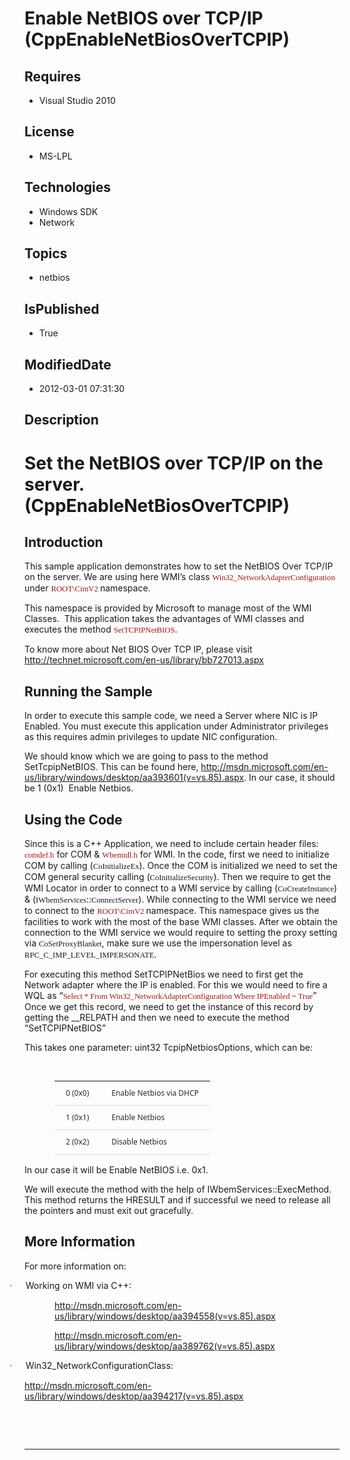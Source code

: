 # Enable NetBIOS over TCP/IP (CppEnableNetBiosOverTCPIP)
## Requires
* Visual Studio 2010
## License
* MS-LPL
## Technologies
* Windows SDK
* Network
## Topics
* netbios
## IsPublished
* True
## ModifiedDate
* 2012-03-01 07:31:30
## Description

<div class="WordSection1">
<h1>Set the NetBIOS o<span class="GramE">ver</span> TCP/IP on the server. (<span class="SpellE">CppEnableNetBiosOverTCPIP</span>)</h1>
<h2>Introduction</h2>
<p class="MsoNormal" style="margin-bottom:.0001pt; line-height:normal; text-autospace:none">
This sample application demonstrates how to set the NetBIOS <span class="GramE">
Over</span> TCP/IP on the server. We are using here WMI&rsquo;s class <span style="font-size:9.5pt; font-family:Consolas; color:#a31515">
Win32_NetworkAdapterConfiguration </span>under <span style="font-size:9.5pt; font-family:Consolas; color:#a31515">
ROOT\CimV2 </span>namespace.&nbsp;&nbsp;</p>
<p class="MsoNormal" style="margin-bottom:.0001pt; line-height:normal; text-autospace:none">
This namespace is provided by Microsoft to manage most of the WMI Classes.<span>&nbsp;
</span>This application takes the advantages of WMI classes and executes the method
<span class="SpellE"><span style="font-size:9.5pt; font-family:Consolas; color:#a31515">SetTCPIPNetBIOS</span></span>.&nbsp;</p>
<p class="MsoNormal">To know more about Net BIOS Over TCP IP, please visit <a href="http://technet.microsoft.com/en-us/library/bb727013.aspx">
http://technet.microsoft.com/en-us/library/bb727013.aspx</a><span>&nbsp; </span></p>
<h2>Running the Sample</h2>
<p class="MsoNormal">In order to execute this sample code, we need a Server where NIC is IP Enabled. You must execute this application under Administrator privileges as this requires admin privileges to update NIC configuration.</p>
<p class="MsoNormal">We should know which we are going to pass to the method <span class="SpellE">
SetTcpipNetBIOS</span>. This can be found here, <a href="http://msdn.microsoft.com/en-us/library/windows/desktop/aa393601(v=vs.85).aspx">
http://msdn.microsoft.com/en-us/library/windows/desktop/aa393601(v=vs.85).aspx</a>. In our case, it should be 1 (0x1<span class="GramE">)<span>&nbsp;
</span>Enable</span> <span class="SpellE">Netbios</span>.</p>
<h2>Using the Code</h2>
<p class="MsoNormal" style="margin-bottom:.0001pt; line-height:normal; text-autospace:none">
Since this is a C&#43;&#43; Application, we need to include certain header files: <span class="SpellE">
<span style="font-size:9.5pt; font-family:Consolas; color:#a31515">comdef.h</span></span> for COM &amp;
<span class="SpellE"><span style="font-size:9.5pt; font-family:Consolas; color:#a31515">Wbemidl.h</span></span> for WMI. In the code, first we need to initialize COM by calling (<span class="SpellE"><span style="font-size:9.5pt; font-family:Consolas">CoInitializeEx</span></span>).
 Once the COM is initialized we need to set the COM general security calling (<span class="SpellE"><span style="font-size:9.5pt; font-family:Consolas">CoInitializeSecurity</span></span>). Then we require
<span class="GramE">to get</span> the WMI Locator in order to connect to a WMI service by calling (<span class="SpellE"><span style="font-size:9.5pt; font-family:Consolas">CoCreateInstance</span></span>) &amp; (<span class="SpellE"><span style="font-size:9.5pt; font-family:Consolas">IWbemServices</span></span>::<span class="SpellE"><span style="font-size:9.5pt; font-family:Consolas">ConnectServer</span></span>).
 While connecting to the WMI service we need to connect to the <span style="font-size:9.5pt; font-family:Consolas; color:#a31515">
ROOT\CimV2 </span>namespace. This namespace gives us the facilities to work with the most of the base WMI classes. After we obtain the connection to the WMI service we would require to setting the proxy setting via
<span class="SpellE"><span style="font-size:9.5pt; font-family:Consolas">CoSetProxyBlanket</span></span>, make sure we use the impersonation level as
<span style="font-size:9.5pt; font-family:Consolas">RPC_C_IMP_LEVEL_IMPERSONATE</span>.&nbsp;</p>
<p class="MsoNormal" style="margin-bottom:.0001pt; line-height:normal; text-autospace:none">
For executing this method <span class="SpellE">SetTCPIPNetBios</span> we need to first get the Network adapter where the IP is enabled. For this we would need to fire a WQL as &ldquo;<span style="font-size:9.5pt; font-family:Consolas; color:#a31515">Select
 * From Win32_NetworkAdapterConfiguration Where <span class="SpellE">IPEnabled</span> = True</span>&rdquo; Once we get this record, we need to get the instance of this record by getting the __RELPATH and then we need to execute the method &ldquo;<span class="SpellE">SetTCPIPNetBIOS</span>&rdquo;&nbsp;</p>
<p class="MsoNormal" style="margin-bottom:.0001pt; line-height:normal; text-autospace:none">
This takes one parameter: <span class="GramE">uint32</span> <span class="SpellE">
TcpipNetbiosOptions</span>, which can be:</p>
<p class="MsoNormal" style="margin-bottom:.0001pt; line-height:normal; text-autospace:none">
<strong><span style="font-size:9.5pt; font-family:Consolas; color:#a31515">&nbsp;</span></strong></p>
<table class="MsoNormalTable" border="0" cellspacing="0" cellpadding="0" style="margin-left:.5in; border-collapse:collapse">
<tbody>
<tr>
<td valign="top" style="border:none; border-bottom:solid #DBDBDB 1.0pt; padding:7.5pt 6.0pt 7.5pt 6.0pt">
<p class="MsoNormal" style="margin-top:0in; margin-right:7.5pt; margin-bottom:.0001pt; margin-left:7.5pt; line-height:normal">
<span style="font-size:9.0pt; font-family:&quot;Segoe UI&quot;,&quot;sans-serif&quot;; color:#2a2a2a">0 (0x0)
</span></p>
</td>
<td valign="top" style="border:none; border-bottom:solid #DBDBDB 1.0pt; padding:7.5pt 6.0pt 7.5pt 6.0pt">
<p class="MsoNormal" style="margin-top:0in; margin-right:7.5pt; margin-bottom:.0001pt; margin-left:7.5pt; line-height:13.5pt">
<span style="font-size:9.0pt; font-family:&quot;Segoe UI&quot;,&quot;sans-serif&quot;; color:#2a2a2a">Enable
<span class="SpellE">Netbios</span> via DHCP</span></p>
</td>
</tr>
<tr>
<td valign="top" style="border:none; border-bottom:solid #DBDBDB 1.0pt; padding:7.5pt 6.0pt 7.5pt 6.0pt">
<p class="MsoNormal" style="margin-top:0in; margin-right:7.5pt; margin-bottom:.0001pt; margin-left:7.5pt; line-height:normal">
<span style="font-size:9.0pt; font-family:&quot;Segoe UI&quot;,&quot;sans-serif&quot;; color:#2a2a2a">1 (0x1)
</span></p>
</td>
<td valign="top" style="border:none; border-bottom:solid #DBDBDB 1.0pt; padding:7.5pt 6.0pt 7.5pt 6.0pt">
<p class="MsoNormal" style="margin-top:0in; margin-right:7.5pt; margin-bottom:.0001pt; margin-left:7.5pt; line-height:13.5pt">
<span style="font-size:9.0pt; font-family:&quot;Segoe UI&quot;,&quot;sans-serif&quot;; color:#2a2a2a">Enable
<span class="SpellE">Netbios</span></span></p>
</td>
</tr>
<tr>
<td valign="top" style="border:none; border-bottom:solid #DBDBDB 1.0pt; padding:7.5pt 6.0pt 7.5pt 6.0pt">
<p class="MsoNormal" style="margin-top:0in; margin-right:7.5pt; margin-bottom:.0001pt; margin-left:7.5pt; line-height:normal">
<span style="font-size:9.0pt; font-family:&quot;Segoe UI&quot;,&quot;sans-serif&quot;; color:#2a2a2a">2 (0x2)
</span></p>
</td>
<td valign="top" style="border:none; border-bottom:solid #DBDBDB 1.0pt; padding:7.5pt 6.0pt 7.5pt 6.0pt">
<p class="MsoNormal" style="margin-top:0in; margin-right:7.5pt; margin-bottom:.0001pt; margin-left:7.5pt; line-height:13.5pt">
<span style="font-size:9.0pt; font-family:&quot;Segoe UI&quot;,&quot;sans-serif&quot;; color:#2a2a2a">Disable
<span class="SpellE">Netbios</span></span></p>
</td>
</tr>
</tbody>
</table>
<p class="MsoNormal" style="margin-bottom:.0001pt; line-height:normal; text-autospace:none">
In our case it will be Enable NetBIOS i.e. 0x1.</p>
<p class="MsoNormal" style="margin-bottom:.0001pt; line-height:normal; text-autospace:none">
<span>We will execute the method with the help of <span class="SpellE">IWbemServices</span>::<span class="SpellE">ExecMethod</span>. This method returns the HRESULT and if successful we need to release all the pointers and must exit out gracefully.</span></p>
<h2>More Information</h2>
<p class="MsoNormal">For more information on:</p>
<p class="MsoListParagraph" style="text-indent:-.25in"><span style="font-family:Symbol"><span>&middot;<span style="font:7.0pt &quot;Times New Roman&quot;">&nbsp;&nbsp;&nbsp;&nbsp;&nbsp;&nbsp;&nbsp;&nbsp;
</span></span></span>Working on WMI via C&#43;&#43;:</p>
<p class="MsoNormal" style="margin-left:.5in"><a href="http://msdn.microsoft.com/en-us/library/windows/desktop/aa394558(v=vs.85).aspx">http://msdn.microsoft.com/en-us/library/windows/desktop/aa394558(v=vs.85).aspx</a></p>
<p class="MsoNormal" style="margin-left:.5in"><a href="http://msdn.microsoft.com/en-us/library/windows/desktop/aa389762(v=vs.85).aspx">http://msdn.microsoft.com/en-us/library/windows/desktop/aa389762(v=vs.85).aspx</a></p>
<p class="MsoListParagraphCxSpFirst" style="text-indent:-.25in"><span style="font-family:Symbol"><span>&middot;<span style="font:7.0pt &quot;Times New Roman&quot;">&nbsp;&nbsp;&nbsp;&nbsp;&nbsp;&nbsp;&nbsp;&nbsp;
</span></span></span>Win32_NetworkConfigurationClass:</p>
<p class="MsoListParagraphCxSpLast"><a href="http://msdn.microsoft.com/en-us/library/windows/desktop/aa394217(v=vs.85).aspx">http://msdn.microsoft.com/en-us/library/windows/desktop/aa394217(v=vs.85).aspx</a></p>
<p class="MsoNormal">&nbsp;</p>
<p class="MsoNormal"><br>
</p>
<hr>
<div><a href="http://go.microsoft.com/?linkid=9759640" style="margin-top:3px"><img src="http://bit.ly/onecodelogo" alt=""></a></div>
<p></p>
<p class="MsoNormal">&nbsp;</p>
</div>
